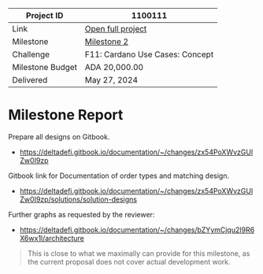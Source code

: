 |Project ID|1100111|
|-----------|-------------|
|Link|[Open full project](https://projectcatalyst.io/funds/11/cardano-use-cases-concept/defi-evolution-pioneering-high-frequency-trading-on-cardano)|
|Milestone|[Milestone 2](https://milestones.projectcatalyst.io/projects/1100111/milestones/2)
|Challenge|F11: Cardano Use Cases: Concept|
|Milestone Budget|ADA 20,000.00|
|Delivered|May 27, 2024|

# Milestone Report

Prepare all designs on Gitbook.
- https://deltadefi.gitbook.io/documentation/~/changes/zx54PoXWvzGUlZw0I9zp

Gitbook link for Documentation of order types and matching design. 
- https://deltadefi.gitbook.io/documentation/~/changes/zx54PoXWvzGUlZw0I9zp/solutions/solution-designs

Further graphs as requested by the reviewer:
- https://deltadefi.gitbook.io/documentation/~/changes/bZYymCjqu2I9R6X6wx1l/architecture
> This is close to what we maximally can provide for this milestone, as the current proposal does not cover actual development work.
